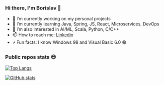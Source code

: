 ### Hi there, I'm Borislav 👋

- 🔭 I’m currently working on my personal projects
- 🌱 I’m currently learning Java, Spring, JS, React, Microservices, DevOps
- 🤔 I’m also interested in AI/ML, Scala, Python, C/C++
- 📫 How to reach me: [Linkedin](https://www.linkedin.com/in/borislav-dostumski/)
- ⚡ Fun facts: I know Windows 98 and Visual Basic 6.0 😁

### Public repos stats 😎
[![Top Langs](https://github-readme-stats.vercel.app/api/top-langs/?username=bdostumski&layout=compact&theme=swift)](https://github.com/anuraghazra/github-readme-stats)

[![GitHub stats](https://github-readme-stats.vercel.app/api?username=bdostumski&show_icons=true&theme=swift)](https://github.com/anuraghazra/github-readme-stats)

